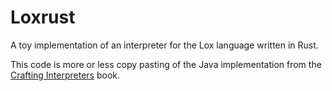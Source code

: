 # Loxrust

A toy implementation of an interpreter for the Lox language written in Rust.

This code is more or less copy pasting of the Java implementation from
the [Crafting Interpreters](http://www.craftinginterpreters.com) book.
